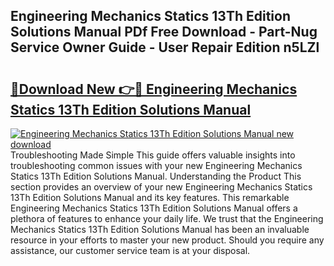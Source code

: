 ## Engineering Mechanics Statics 13Th Edition Solutions Manual PDf Free Download - Part-Nug Service Owner Guide - User Repair Edition n5LZl

# <h2><a href="http://bc47871.oget.top/?id=Engineering+Mechanics+Statics+13Th+Edition+Solutions+Manual">🔗Download New 👉🔴 Engineering Mechanics Statics 13Th Edition Solutions Manual</a></h2>

[![Engineering Mechanics Statics 13Th Edition Solutions Manual new download](https://i.imgur.com/5g1atiW.png)](http://bc47871.oget.top/?id=Engineering+Mechanics+Statics+13Th+Edition+Solutions+Manual)
Troubleshooting Made Simple This guide offers valuable insights into troubleshooting common issues with your new Engineering Mechanics Statics 13Th Edition Solutions Manual. Understanding the Product This section provides an overview of your new Engineering Mechanics Statics 13Th Edition Solutions Manual and its key features. This remarkable Engineering Mechanics Statics 13Th Edition Solutions Manual offers a plethora of features to enhance your daily life. We trust that the Engineering Mechanics Statics 13Th Edition Solutions Manual has been an invaluable resource in your efforts to master your new product. Should you require any assistance, our customer service team is at your disposal.
